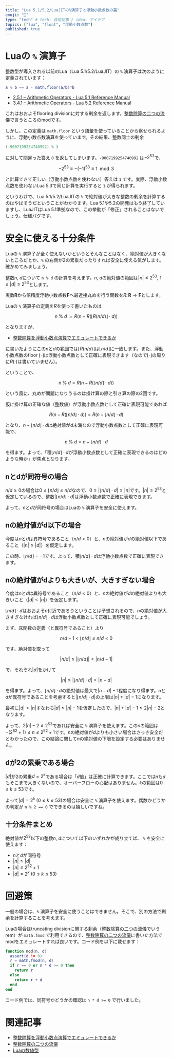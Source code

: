 ```yaml
---
title: "Lua 5.1/5.2/LuaJITの%演算子と浮動小数点数の罠"
emoji: "🦁"
type: "tech" # tech: 技術記事 / idea: アイデア
topics: ["lua", "float", "浮動小数点数"]
published: true
---
```


# Luaの `%` 演算子

整数型が導入される以前のLua（Lua 5.1/5.2/LuaJIT）の `%` 演算子は次のように定義されています：

```lua
a % b == a - math.floor(a/b)*b
```

* [2.5.1 – Arithmetic Operators - Lua 5.1 Reference Manual](http://www.lua.org/manual/5.1/manual.html#2.5.1)
* [3.4.1 – Arithmetic Operators - Lua 5.2 Reference Manual](http://www.lua.org/manual/5.2/manual.html#3.4.1)

これはおおよそflooring divisionに対する剰余を返します。[整数除算の二つの流儀](integer-divison)で言うところのmodです。

しかし、この定義は `math.floor` という語彙を使っていることから察せられるように、浮動小数点数演算を使っています。その結果、整数同士の剰余

```lua
(-9007199254740992) % 3
```

に対して間違った答え `0` を返してしまいます。`-9007199254740992` は$-2^{53}$で、

$$-2^{53}\equiv -(-1)^{53}\equiv 1\mod{3}$$

と計算できて正しい（浮動小数点数を使わない）答えは `1` です。実際、浮動小数点数を使わないLua 5.3で同じ計算を実行すると `1` が得られます。

というわけで、Lua 5.1/5.2/LuaJITの `%` で絶対値が大きな整数の剰余を計算するのはやばそうだということがわかります。Lua 5.1や5.2の開発はもう終了していますし、LuaJITはLua 5.1準拠なので、この挙動が「修正」されることはないでしょう。仕様バグです。

# 安全に使える十分条件

Luaの `%` 演算子が全く使えないかというとそんなことはなく、絶対値が大きくないところだとか、`%` の右側が2の累乗だったりすれば安全に使える気がします。確かめてみましょう。

整数$n$, $d$について `n % d` の計算を考えます。$n$, $d$の絶対値の範囲は$\lvert n\rvert\le 2^{53}$, $1\le\lvert d\rvert\le 2^{53}$とします。

実数$\mathbf{R}$から倍精度浮動小数点数$\mathbf{F}$へ最近接丸めを行う関数を$R\colon\mathbf{R}\to\mathbf{F}$とします。

Luaの `%` 演算子の定義を$R$を使って書いたものは

$$
n\mathbin{\%}d:=R(n-R(\lfloor R(n/d)\rfloor\cdot d))
$$

となりますが、

* [整数除算を浮動小数点演算でエミュレートできるか](https://blog.miz-ar.info/2023/01/emulating-integer-division-with-floating-point-division/)

に書いたようにこの$n$と$d$の範囲では$\lfloor R(n/d)\rfloor$は$\lfloor n/d\rfloor$に一致します。また、浮動小数点数のfloor $\lfloor\cdot\rfloor$は浮動小数点数として正確に表現できます（なので$\lfloor\cdot\rfloor$の周りに$R(\cdot)$は書いていません）。

ということで、

$$
n\mathbin{\%}d=R(n-R(\lfloor n/d\rfloor\cdot d))
$$

という風に、丸めが問題になりうるのは掛け算の際と引き算の際の2回です。

仮に掛け算の正確な値（整数値）が浮動小数点数として正確に表現可能であれば

$$
R(n-R(\lfloor n/d\rfloor\cdot d))=R(n-\lfloor n/d\rfloor\cdot d)
$$

となり、$n-\lfloor n/d\rfloor\cdot d$は絶対値が$d$未満なので浮動小数点数として正確に表現可能で、

$$
n\mathbin{\%}d=n-\lfloor n/d\rfloor\cdot d
$$

を得ます。よって、「積$\lfloor n/d\rfloor\cdot d$が浮動小数点数として正確に表現できるのはどのような時か」が焦点となります。

## nとdが同符号の場合

$n/d\ge 0$の場合は$0\le\lfloor n/d\rfloor\le n/d$なので、$0\le\bigl\lvert\lfloor n/d\rfloor\cdot d\bigr\rvert\le \lvert n\rvert$です。$\lvert n\rvert\le 2^{53}$と仮定しているので、整数$\lvert\lfloor n/d\rfloor\cdot d\rvert$は浮動小数点数で正確に表現できます。

よって、$n$と$d$が同符号の場合はLuaの `%` 演算子を安全に使えます。

## nの絶対値がd以下の場合

今度は$n$と$d$は異符号であること（$n/d<0$）と、$n$の絶対値が$d$の絶対値以下であること（$\lvert n\rvert\le\lvert d\rvert$）を仮定します。

この時、$\lfloor n/d\rfloor=-1$です。よって、積$\lfloor n/d\rfloor\cdot d$は浮動小数点数で正確に表現できます。

## nの絶対値がdよりも大きいが、大きすぎない場合

今度は$n$と$d$は異符号であること（$n/d<0$）と、$n$の絶対値が$d$の絶対値よりも大きいこと（$\lvert d\rvert<\lvert n\rvert$）を仮定します。

$\lfloor n/d\rfloor\cdot d$はおおよそ$n$付近であろうということは予想されるので、$n$の絶対値が大きすぎなければ$\lfloor n/d\rfloor\cdot d$は浮動小数点数として正確に表現可能でしょう。

まず、床関数の定義（と異符号であること）より

$$
n/d-1<\lfloor n/d\rfloor\le n/d<0
$$

です。絶対値を取って

$$
\lvert n/d\rvert\le\bigl\lvert\lfloor n/d\rfloor\bigr\rvert<\lvert n/d-1\rvert
$$

で、それぞれ$\lvert d\rvert$をかけて

$$
\lvert n\rvert\le\bigl\lvert\lfloor n/d\rfloor\cdot d\bigr\rvert<\lvert n-d\rvert
$$

を得ます。よって、$\lfloor n/d\rfloor\cdot d$の絶対値は最大で$\lvert n-d\rvert-1$程度になり得ます。$n$と$d$が異符号であることを考慮すると$\bigl\lvert\lfloor n/d\rfloor\cdot d\bigr\rvert$の上限は$\lvert n\rvert+\lvert d\rvert-1$になります。

最初に$\lvert d\rvert<\lvert n\rvert$すなわち$\lvert d\rvert\le\lvert n\rvert-1$を仮定したので、$\lvert n\rvert+\lvert d\rvert-1\le 2\lvert n\rvert-2$となります。

よって、$2\lvert n\rvert-2\le 2^{53}$であれば安全に `%` 演算子を使えます。この$n$の範囲は$-(2^{52}+1)\le n\le 2^{52}+1$です。$n$の絶対値が$d$よりも小さい場合はさっき安全だとわかったので、この結論に関して$n$の絶対値の下限を設定する必要はありません。

## dが2の累乗である場合

$\lvert d\rvert$が2の累乗$d=2^k$である場合は「$d$倍」は正確に計算できます。ここでは$n$も$d$もそこまで大きくないので、オーバーフローの心配はありません。$k$の範囲は$0\le k\le 53$です。

よって$\lvert d\rvert=2^k$ ($0\le k\le 53$)の場合は安全に `%` 演算子を使えます。偶数かどうかの判定が `n % 2 == 0` でできるのは嬉しいですね。

## 十分条件まとめ

絶対値が$2^{53}$以下の整数$n$, $d$について以下のいずれかが成り立てば、 `%` を安全に使えます：

* $n$と$d$が同符号
* $\lvert n\rvert\le\lvert d\rvert$
* $\lvert n\rvert\le 2^{52}+1$
* $\lvert d\rvert=2^k$ ($0\le k\le 53$)

# 回避策

一般の場合は、`%` 演算子を安全に使うことはできません。そこで、別の方法で剰余を計算することを考えます。

Luaの場合はtruncating divisionに関する剰余（[整数除算の二つの流儀](integer-divison)でいうrem）が `math.fmod` で利用できるので、[整数除算の二つの流儀](integer-divison)に書いた方法でmodをエミュレートすれば良いです。コード例を以下に載せます：

```lua
function mod(n, d)
  assert(d != 0)
  r = math.fmod(n, d)
  if r == 0 or n * d >= 0 then
    return r
  else
    return r + d
  end
end
```

コード例では、同符号かどうかの確認は `n * d >= 0` で行いました。

# 関連記事

* [整数除算を浮動小数点演算でエミュレートできるか](https://blog.miz-ar.info/2023/01/emulating-integer-division-with-floating-point-division/)
* [整数除算の二つの流儀](integer-divison)
* [Luaの数値型](lua-number-types)
